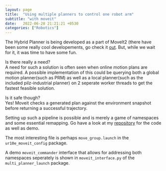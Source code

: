 ```yaml
---
layout: page
title:  "Using multiple planners to control one robot arm"
subtitle: "with moveit"
date:   2022-06-28 21:21:21 +0530
categories: ["Robotics"]
---
```


The Hybrid Planner is being developed as a part of MoveIt2 (there have been some really cool developements, go check it [out](https://github.com/ros-planning/moveit2/issues/433). But, while we wait for it, it was time to have some fun.  

Is there really a need?  
A need for such a solution is often seen when online motion plans are required. A possible implementation of this could be querying both a global motion planner(such as PRM) as well as a local planner(such as the included pilz-industrial planner) on 2 seperate worker threads to get the fastest feasible solution.   

Is it safe though?  
Yes! Moveit checks a generated plan against the environment snapshot before returning a successful trajectory.   

Setting up such a pipeline is possible and is merely a game of namespaces and some essential remapping. Go have a look at my [repository](https://github.com/Stephen-Tellis/multiple_planners_moveit) for the code as well as demo.  

The most interesting file is perhaps `move_group.launch` in the `ur10e_moveit_config` package.   

A demo `moveit_commander` interface that allows for addressing both namespaces seperately is shown in `moveit_interface.py` of the `multi_planner_launch` package.